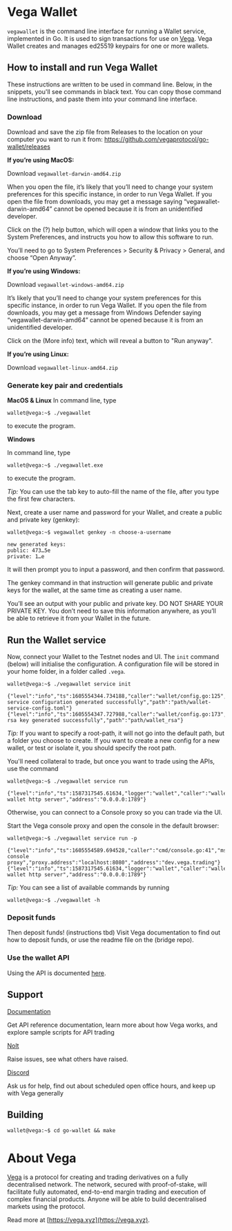# Vega Wallet

`vegawallet` is the command line interface for running a Wallet service, implemented in Go. It is used to sign transactions for use on [Vega](#about-vega). Vega Wallet creates and manages ed25519 keypairs for one or more wallets.

## How to install and run Vega Wallet 

These instructions are written to be used in command line. Below, in the snippets, you'll see commands in black text. You can copy those command line instructions, and paste them into your command line interface. 

### Download 

Download and save the zip file from Releases to the location on your computer you want to run it from: https://github.com/vegaprotocol/go-wallet/releases 

**If you’re using MacOS:**

Download `vegawallet-darwin-amd64.zip`

When you open the file, it’s likely that you’ll need to change your system preferences for this specific instance, in order to run Vega Wallet. If you open the file from downloads, you may get a message saying “vegawallet-darwin-amd64” cannot be opened because it is from an unidentified developer.

Click on the (?) help button, which will open a window that links you to the System Preferences, and instructs you how to allow this software to run. 

You’ll need to go to System Preferences > Security & Privacy > General, and choose “Open Anyway”. 

**If you’re using Windows:**

Download `vegawallet-windows-amd64.zip`

It’s likely that you’ll need to change your system preferences for this specific instance, in order to run Vega Wallet. If you open the file from downloads, you may get a message from Windows Defender saying “vegawallet-darwin-amd64” cannot be opened because it is from an unidentified developer.

Click on the (More info) text, which will reveal a button to "Run anyway".  

**If you’re using Linux:** 

Download `vegawallet-linux-amd64.zip`

### Generate key pair and credentials

**MacOS & Linux**
In command line, type

```console
wallet@vega:~$ ./vegawallet
```
to execute the program. 

**Windows**

In command line, type

```console
wallet@vega:~$ ./vegawallet.exe
```
to execute the program. 

*Tip:* You can use the tab key to auto-fill the name of the file, after you type the first few characters. 

Next, create a user name and password for your Wallet, and create a public and private key (genkey):

```console
wallet@vega:~$ vegawallet genkey -n choose-a-username

new generated keys:
public: 473…5e
private: 1…e
``` 

It will then prompt you to input a password, and then confirm that password. 

The genkey command in that instruction will generate public and private keys for the wallet, at the same time as creating a user name. 

You’ll see an output with your public and private key. DO NOT SHARE YOUR PRIVATE KEY. You don’t need to save this information anywhere, as you’ll be able to retrieve it from your Wallet in the future. 

## Run the Wallet service

Now, connect your Wallet to the Testnet nodes and UI. The `init` command (below) will initialise the configuration. A configuration file will be stored in your home folder, in a folder called `.vega`.

```console
wallet@vega:~$ ./vegawallet service init

{"level":"info","ts":1605554344.734188,"caller":"wallet/config.go:125","msg":"wallet service configuration generated successfully","path":"path/wallet-service-config.toml"}
{"level":"info","ts":1605554347.727988,"caller":"wallet/config.go:173","msg":"wallet rsa key generated successfully","path":"path/wallet_rsa"}
```

*Tip:* If you want to specify a root-path, it will not go into the default path, but a folder you choose to create. If you want to create a new config for a new wallet, or test or isolate it, you should specify the root path.

You'll need collateral to trade, but once you want to trade using the APIs, use the command 

```console
wallet@vega:~$ ./vegawallet service run

{"level":"info","ts":1587317545.61634,"logger":"wallet","caller":"wallet/service.go:147","msg":"starting wallet http server","address":"0.0.0.0:1789"}
```

Otherwise, you can connect to a Console proxy so you can trade via the UI.

Start the Vega console proxy and open the console in the default browser:

```console
wallet@vega:~$ ./vegawallet service run -p

{"level":"info","ts":1605554589.694528,"caller":"cmd/console.go:41","msg":"starting console proxy","proxy.address":"localhost:8080","address":"dev.vega.trading"}
{"level":"info","ts":1587317545.61634,"logger":"wallet","caller":"wallet/service.go:147","msg":"starting wallet http server","address":"0.0.0.0:1789"}
```

*Tip:* You can see a list of available commands by running
```console
wallet@vega:~$ ./vegawallet -h
```
### Deposit funds
Then deposit funds! 
(instructions tbd) Visit Vega documentation to find out how to deposit funds, or use the readme file on the (bridge repo). 


### Use the wallet API
Using the API is documented [here](./wallet/README.md).

## Support

[Documentation](https://docs.testnet.vega.xyz) 

Get API reference documentation, learn more about how Vega works, and explore sample scripts for API trading

[Nolt](https://vega-testnet.nolt.io/)

Raise issues, see what others have raised. 

[Discord](https://discord.gg/bkAF3Tu) 

Ask us for help, find out about scheduled open office hours, and keep up with Vega generally 

## Building
```console
wallet@vega:~$ cd go-wallet && make
```

# About Vega
[Vega](https://vega.xyz) is a protocol for creating and trading derivatives on a fully decentralised network. The network, secured with proof-of-stake, will facilitate fully automated, end-to-end margin trading and execution of complex financial products. Anyone will be able to build decentralised markets using the protocol.

Read more at [https://vega.xyz](https://vega.xyz).
